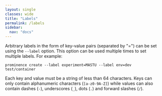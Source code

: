 ```yaml
---
layout: single
classes: wide
title: "Labels"
permalink: /labels
sidebar:
  nav: "docs"
---
```


Arbitrary labels in the form of key-value pairs (separated by "=") can be set using the `--label` option. This option can be used multiple times to set multiple labels. For example:
```
prominence create --label experiment=MASTU --label env=dev test/container
```
Each key and value must be a string of less than 64 characters. Keys can only contain alphanumeric characters (`[a-z0-9A-Z]`) while values can also contain dashes (`-`), underscores (`_`), dots (`.`) and forward slashes (`/`).

